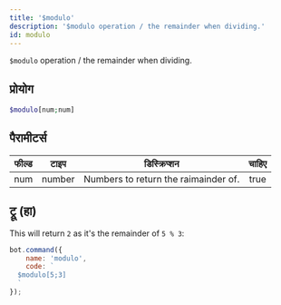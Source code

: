 ```yaml
---
title: '$modulo'
description: '$modulo operation / the remainder when dividing.'
id: modulo
---
```


`$modulo` operation / the remainder when dividing.

## प्रोयोग

```php
$modulo[num;num]
```

## पैरामीटर्स

| फील्ड | टाइप   | डिस्क्रिप्शन                         | चाहिए |
| ----- | ------ | ------------------------------------ |:-----:|
| num   | number | Numbers to return the raimainder of. | true  |

## ट्रू (हा)

This will return `2` as it's the remainder of `5 % 3`:

```javascript
bot.command({
    name: 'modulo',
    code: `
  $modulo[5;3]
  `
});
```
